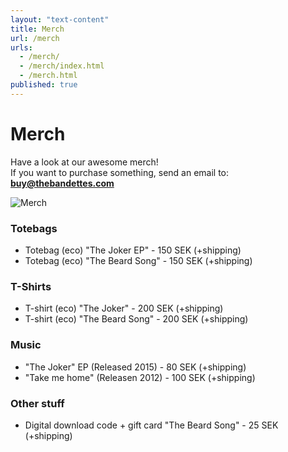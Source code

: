 ```yaml
---
layout: "text-content"
title: Merch
url: /merch
urls: 
  - /merch/
  - /merch/index.html
  - /merch.html
published: true
---
```








# Merch

Have a look at our awesome merch!  
If you want to purchase something, send an email to: **buy@thebandettes.com**

![Merch](/images/Merch1.jpg)

### Totebags
- Totebag (eco) "The Joker EP" - 150 SEK   (+shipping)
- Totebag (eco) "The Beard Song" - 150 SEK (+shipping)

### T-Shirts
- T-shirt (eco) "The Joker" - 200 SEK      (+shipping)
- T-shirt (eco) "The Beard Song" - 200 SEK (+shipping)

### Music
- "The Joker" EP (Released 2015) - 80 SEK  (+shipping)
- "Take me home" (Releasen 2012) - 100 SEK (+shipping)

### Other stuff
- Digital download code + gift card "The Beard Song" - 25 SEK (+shipping)
